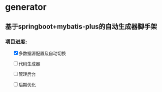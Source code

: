 # generator
<h2>基于springboot+mybatis-plus的自动生成器脚手架</h2>
<h3>项目进度:</h3>
<p>&nbsp;&nbsp;&nbsp;&nbsp;&nbsp;&nbsp;<input type="checkbox" checked>多数据源配置及自动切换</p>
<p>&nbsp;&nbsp;&nbsp;&nbsp;&nbsp;&nbsp;<input type="checkbox">代码生成器</p>
<p>&nbsp;&nbsp;&nbsp;&nbsp;&nbsp;&nbsp;<input type="checkbox">管理后台</p>
<p>&nbsp;&nbsp;&nbsp;&nbsp;&nbsp;&nbsp;<input type="checkbox">后期优化</p>